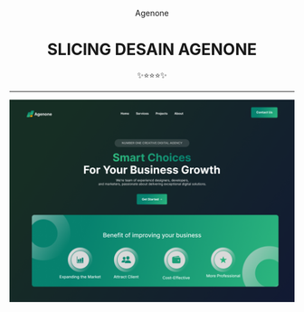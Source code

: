 <div class="" align="center">
    <p>Agenone</p>
    <h1>SLICING DESAIN AGENONE</h1>
    <span>✨⭐⭐⭐✨</span>
    <hr>
    <img src="landingpage.png"/>
    <br>
</div>

<br>